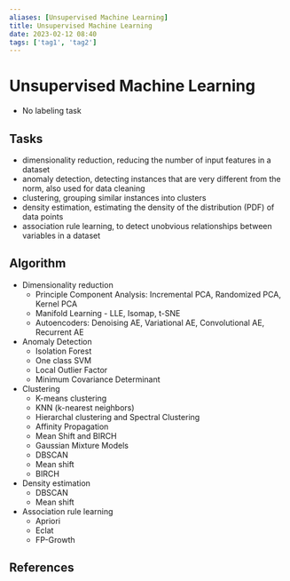 ```yaml
---
aliases: [Unsupervised Machine Learning]
title: Unsupervised Machine Learning
date: 2023-02-12 08:40
tags: ['tag1', 'tag2']
---
```


# Unsupervised Machine Learning

- No labeling task

## Tasks

- dimensionality reduction, reducing the number of input features in a dataset
- anomaly detection, detecting instances that are very different from the norm, also used for data cleaning
- clustering, grouping similar instances into clusters
- density estimation, estimating the density of the distribution (PDF) of data points
- association rule learning, to detect unobvious relationships between variables in a dataset

## Algorithm

- Dimensionality reduction
  - Principle Component Analysis: Incremental PCA, Randomized PCA, Kernel PCA
  - Manifold Learning - LLE, Isomap, t-SNE
  - Autoencoders: Denoising AE, Variational AE, Convolutional AE, Recurrent AE
- Anomaly Detection
  - Isolation Forest
  - One class SVM
  - Local Outlier Factor
  - Minimum Covariance Determinant
- Clustering
  - K-means clustering
  - KNN (k-nearest neighbors)
  - Hierarchal clustering and Spectral Clustering
  - Affinity Propagation
  - Mean Shift and BIRCH
  - Gaussian Mixture Models
  - DBSCAN
  - Mean shift
  - BIRCH
- Density estimation
  - DBSCAN
  - Mean shift
- Association rule learning
  - Apriori
  - Eclat
  - FP-Growth

## References
